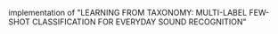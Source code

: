 implementation of "LEARNING FROM TAXONOMY: MULTI-LABEL FEW-SHOT CLASSIFICATION FOR EVERYDAY SOUND RECOGNITION"